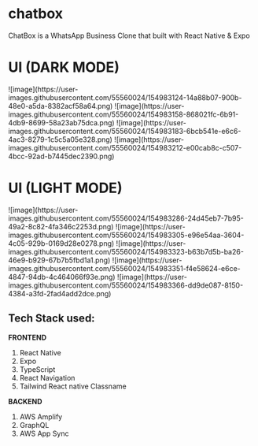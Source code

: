 # chatbox
ChatBox is a WhatsApp Business Clone that built with React Native &amp; Expo

# UI (DARK MODE)
<div style = "display:flex; flex-direction: row; flex-wrap: wrap;justify-content: space-around;">
![image](https://user-images.githubusercontent.com/55560024/154983124-14a88b07-900b-48e0-a5da-8382acf58a64.png)
![image](https://user-images.githubusercontent.com/55560024/154983158-868021fc-6b91-4db9-8699-58a23ab75dca.png)
![image](https://user-images.githubusercontent.com/55560024/154983183-6bcb541e-e6c6-4ac3-8279-1c5c5a05e328.png)
![image](https://user-images.githubusercontent.com/55560024/154983212-e00cab8c-c507-4bcc-92ad-b7445dec2390.png)
<!--     <img src = "./assets/5.jpg"  style = "width: 150px"/> -->
</div>

# UI (LIGHT MODE)
<div  style = "display:flex; flex-direction: row; flex-wrap: wrap;justify-content: space-around;">
![image](https://user-images.githubusercontent.com/55560024/154983286-24d45eb7-7b95-49a2-8c82-4fa346c2253d.png)
![image](https://user-images.githubusercontent.com/55560024/154983305-e96e54aa-3604-4c05-929b-0169d28e0278.png)
![image](https://user-images.githubusercontent.com/55560024/154983323-b63b7d5b-ba26-46e9-b929-67b7b5fbd1a1.png)
![image](https://user-images.githubusercontent.com/55560024/154983351-f4e58624-e6ce-4847-94db-4c464066f93e.png)
![image](https://user-images.githubusercontent.com/55560024/154983366-dd9de087-8150-4384-a3fd-2fad4add2dce.png)

</div>

## Tech Stack used:
**FRONTEND**
1. React Native
2. Expo
3. TypeScript
4. React Navigation
5. Tailwind React native Classname

**BACKEND**
1. AWS Amplify
2. GraphQL
3. AWS App Sync
